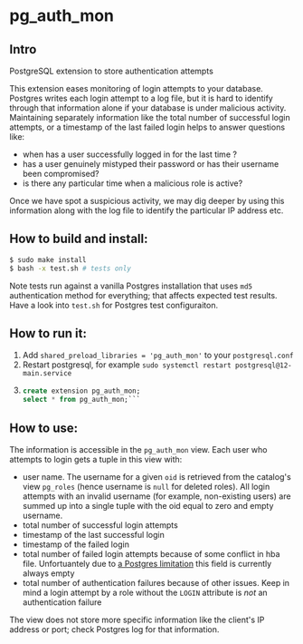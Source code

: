 # pg_auth_mon

## Intro

PostgreSQL extension to store authentication attempts

This extension eases monitoring of login attempts to your
database. Postgres writes each login attempt to a log file, but it is
hard to identify through that information alone if your database
is under malicious activity. Maintaining separately information like the total number of successful login attempts, or a timestamp of the last failed login helps to answer questions like:
- when has a user successfully logged in for the last time ?
- has a user genuinely mistyped their password or has their username been
compromised?
- is there any particular time when a malicious role is active?

Once we have spot a suspicious activity, we may dig
deeper by using this information along with the log file to identify the
particular IP address etc.


## How to build and install:

```bash
$ sudo make install
$ bash -x test.sh # tests only
```

Note tests run against a vanilla Postgres installation that uses `md5` authentication method for everything;
that affects expected test results. Have a look into `test.sh` for Postgres test configuraiton.

## How to run it:

1. Add `shared_preload_libraries = 'pg_auth_mon'` to your `postgresql.conf`
2. Restart postgresql, for example `sudo systemctl restart postgresql@12-main.service`
3. ```sql
   create extension pg_auth_mon;
   select * from pg_auth_mon;```

## How to use:

The information is accessible in the `pg_auth_mon` view. Each user who attempts to login gets a tuple in this view with:
- user name. The username for a given `oid` is retrieved from the catalog's view `pg_roles` (hence username is `null` for deleted roles). All login attempts with an invalid username (for example, non-existing users) are summed up into a single tuple with the oid equal to zero and empty username. 
- total number of successful login attempts
- timestamp of the last successful login
- timestamp of the failed login
- total number of failed login attempts because of some conflict in hba file. Unfortuantely due to [a Postgres limitation](https://github.com/RafiaSabih/pg_auth_mon/issues/10) this field is currently always empty
- total number of authentication failures because of other issues. Keep in mind a login attempt by a role without the `LOGIN` attribute is *not* an authentication failure

The view does not store more specific information like the client's IP address or port; check Postgres log for that information. 
